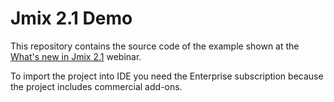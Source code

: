 # Jmix 2.1 Demo

This repository contains the source code of the example shown at the [What's new in Jmix 2.1](https://www.youtube.com/watch?v=u79fZ-zX5Fk) webinar.

To import the project into IDE you need the Enterprise subscription because the project includes commercial add-ons. 